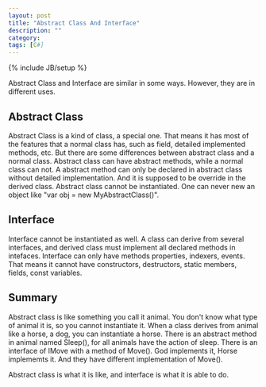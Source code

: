 ```yaml
---
layout: post
title: "Abstract Class And Interface"
description: ""
category: 
tags: [C#]
---
```

{% include JB/setup %}

Abstract Class and Interface are similar in some ways. However, they are in different uses.
## Abstract Class ##
Abstract Class is a kind of class, a special one. That means it has most of the features that a normal class has, such as field, detailed implemented methods, etc. But there are some differences between abstract class and a normal class.
Abstract class can have abstract methods, while a normal class can not. A abstract method can only be declared in abstract class without detailed implementation. And it is supposed to be override in the derived class.
Abstract class cannot be instantiated. One can never new an object like "var obj = new MyAbstractClass()".
## Interface ##
Interface cannot be instantiated as well. A class can derive from several interfaces, and derived class must implement all declared methods in intefaces. Interface can only have methods properties, indexers, events. That means it cannot have constructors, destructors, static members, fields, const variables.

## Summary ##
Abstract class is like something you call it animal. You don't know what type of animal it is, so you cannot instantiate it. When a class derives from animal like a horse, a dog, you can instantiate a horse. There is an abstract method in animal named Sleep(), for all animals have the action of sleep. There is an interface of IMove with a method of Move(). God implements it, Horse implememts it. And they have different implementation of Move().

Abstract class is what it is like, and interface is what it is able to do.